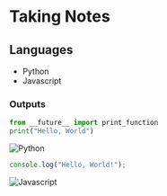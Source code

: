# Taking Notes

## Languages 

* Python
* Javascript

### Outputs

```python
from __future__ import print_function
print("Hello, World")
```

![Python](https://i.imgur.com/ANqpZDi.png)

```javascript
console.log("Hello, World!");
```

![Javascript](https://i.imgur.com/rAAt1f0.png)


